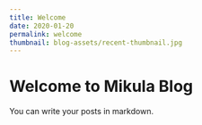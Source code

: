 ```yaml
---
title: Welcome
date: 2020-01-20
permalink: welcome
thumbnail: blog-assets/recent-thumbnail.jpg
---
```


# Welcome to Mikula Blog

You can write your posts in markdown.
